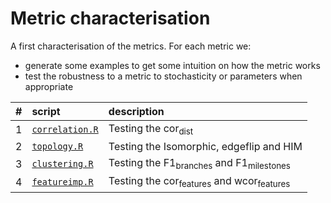 
# Metric characterisation

A first characterisation of the metrics. For each metric we:

-   generate some examples to get some intuition on how the metric works
-   test the robustness to a metric to stochasticity or parameters when appropriate

|   \#| script                              | description                                                    |
|----:|:------------------------------------|:---------------------------------------------------------------|
|    1| [`correlation.R`](01-correlation.R) | Testing the cor<sub>dist</sub>                                 |
|    2| [`topology.R`](02-topology.R)       | Testing the Isomorphic, edgeflip and HIM                       |
|    3| [`clustering.R`](03-clustering.R)   | Testing the F1<sub>branches</sub> and F1<sub>milestones</sub>  |
|    4| [`featureimp.R`](04-featureimp.R)   | Testing the cor<sub>features</sub> and wcor<sub>features</sub> |
